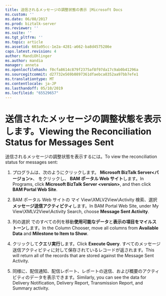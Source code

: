```yaml
---
title: 送信されるメッセージの調整状態の表示 |Microsoft Docs
ms.custom: ''
ms.date: 06/08/2017
ms.prod: biztalk-server
ms.reviewer: ''
ms.suite: ''
ms.tgt_pltfrm: ''
ms.topic: article
ms.assetid: 603a95cc-1e2a-4281-a662-ba8d4575286e
caps.latest.revision: 4
author: MandiOhlinger
ms.author: mandia
manager: anneta
ms.openlocfilehash: f0cfa8614c879f2375af8f97da17c9ab0b41296a
ms.sourcegitcommit: d27732e569b0897361dfaebca8352aa97bb7efe1
ms.translationtype: MT
ms.contentlocale: ja-JP
ms.lasthandoff: 05/10/2019
ms.locfileid: "65529657"
---
```

# <a name="viewing-the-reconciliation-status-for-messages-sent"></a><span data-ttu-id="904fb-102">送信されたメッセージの調整状態を表示します。</span><span class="sxs-lookup"><span data-stu-id="904fb-102">Viewing the Reconciliation Status for Messages Sent</span></span>
<span data-ttu-id="904fb-103">送信されるメッセージの調整状態を表示するには。</span><span class="sxs-lookup"><span data-stu-id="904fb-103">To view the reconciliation status for messages sent:</span></span>  
  
1.  <span data-ttu-id="904fb-104">プログラムは、次のようにクリックします。 **Microsoft BizTalk Server\<バージョン\>**、 をクリックし、 **BAM ポータル Web サイト**します。</span><span class="sxs-lookup"><span data-stu-id="904fb-104">In Programs, click **Microsoft BizTalk Server \<version\>**, and then click **BAM Portal Web Site**.</span></span>  
  
2.  <span data-ttu-id="904fb-105">BAM ポータル Web サイトの マイ View\XMLV2View\Activity 検索、選択**メッセージ送信アクティビティ**します。</span><span class="sxs-lookup"><span data-stu-id="904fb-105">In BAM Portal Web Site, under My View\XMLV2View\Activity Search, choose **Message Sent Activity**.</span></span>  
  
3.  <span data-ttu-id="904fb-106">列の選択 でのすべての列を移動**使用可能なデータ**と**表示の項目をマイルス トーン**します。</span><span class="sxs-lookup"><span data-stu-id="904fb-106">In the Column Chooser, move all columns from **Available Data** and **Milestone to Item to Show**.</span></span>  
  
4.  <span data-ttu-id="904fb-107">クリックして**クエリ実行**します。</span><span class="sxs-lookup"><span data-stu-id="904fb-107">Click **Execute Query**.</span></span> <span data-ttu-id="904fb-108">すべてのメッセージ送信アクティビティに対して保存されているレコードが返されます。</span><span class="sxs-lookup"><span data-stu-id="904fb-108">This will return all of the records that are stored against the Message Sent Activity.</span></span>  
  
5.  <span data-ttu-id="904fb-109">同様に、配信通知、配信レポート、レポートの送信、および概要のアクティビティのデータを表示できます。</span><span class="sxs-lookup"><span data-stu-id="904fb-109">Similarly, you can see the data for Delivery Notification, Delivery Report, Transmission Report, and Summary activity.</span></span>